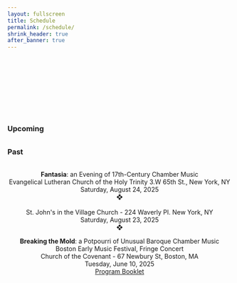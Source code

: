 ```yaml
---
layout: fullscreen
title: Schedule
permalink: /schedule/
shrink_header: true
after_banner: true
---
```


<div style="height: 8rem;"></div>

### Upcoming

<div style="text-align: center; max-width: 800px; margin: 2rem auto;">
  
</div>


### Past

<div style="text-align: center; max-width: 800px; margin: 2rem auto;">
  <p>
    <strong>Fantasia</strong>: an Evening of 17th-Century Chamber Music <br>
    Evangelical Lutheran Church of the Holy Trinity 3.W 65th St., New York, NY <br>
    Saturday, August 24, 2025 <br>
    &#10070;<br>
    <br>
    St. John's in the Village Church - 224 Waverly Pl. New York, NY <br>
    Saturday, August 23, 2025 <br>
    &#10070; <br>
  </p>
  <p>
    <strong>Breaking the Mold</strong>: a Potpourri of Unusual Baroque Chamber Music <br>
    Boston Early Music Festival, Fringe Concert  <br>
    Church of the Covenant - 67 Newbury St, Boston, MA <br>
    Tuesday, June 10, 2025 <br>    
    <a href="https://drive.google.com/file/d/16TCgLCXEd9ZRXFPTk6t5FfU_FxQX5Kks/view?usp=sharing/">Program Booklet</a><br>
  </p>
</div>

